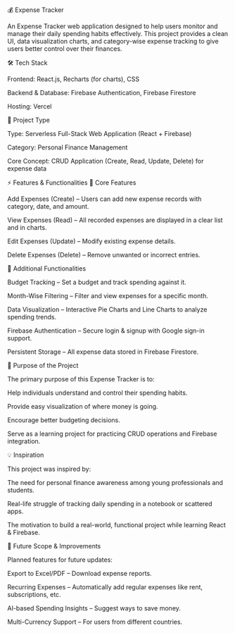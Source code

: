 💰 Expense Tracker

An Expense Tracker web application designed to help users monitor and manage their daily spending habits effectively.
This project provides a clean UI, data visualization charts, and category-wise expense tracking to give users better control over their finances.

🛠️ Tech Stack

Frontend: React.js, Recharts (for charts), CSS

Backend & Database: Firebase Authentication, Firebase Firestore

Hosting: Vercel

📌 Project Type

Type: Serverless Full-Stack Web Application (React + Firebase)

Category: Personal Finance Management

Core Concept: CRUD Application (Create, Read, Update, Delete) for expense data

⚡ Features & Functionalities
🔹 Core Features

Add Expenses (Create) – Users can add new expense records with category, date, and amount.

View Expenses (Read) – All recorded expenses are displayed in a clear list and in charts.

Edit Expenses (Update) – Modify existing expense details.

Delete Expenses (Delete) – Remove unwanted or incorrect entries.

🔹 Additional Functionalities

Budget Tracking – Set a budget and track spending against it.

Month-Wise Filtering – Filter and view expenses for a specific month.

Data Visualization – Interactive Pie Charts and Line Charts to analyze spending trends.

Firebase Authentication – Secure login & signup with Google sign-in support.

Persistent Storage – All expense data stored in Firebase Firestore.

🎯 Purpose of the Project

The primary purpose of this Expense Tracker is to:

Help individuals understand and control their spending habits.

Provide easy visualization of where money is going.

Encourage better budgeting decisions.

Serve as a learning project for practicing CRUD operations and Firebase integration.

💡 Inspiration

This project was inspired by:

The need for personal finance awareness among young professionals and students.

Real-life struggle of tracking daily spending in a notebook or scattered apps.

The motivation to build a real-world, functional project while learning React & Firebase.

🔮 Future Scope & Improvements

Planned features for future updates:

Export to Excel/PDF – Download expense reports.

Recurring Expenses – Automatically add regular expenses like rent, subscriptions, etc.

AI-based Spending Insights – Suggest ways to save money.

Multi-Currency Support – For users from different countries.

